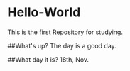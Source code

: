# Hello-World
This is the first Repository for studying.

##What's up?
The day is a good day.

##What day it is?
18th, Nov.
